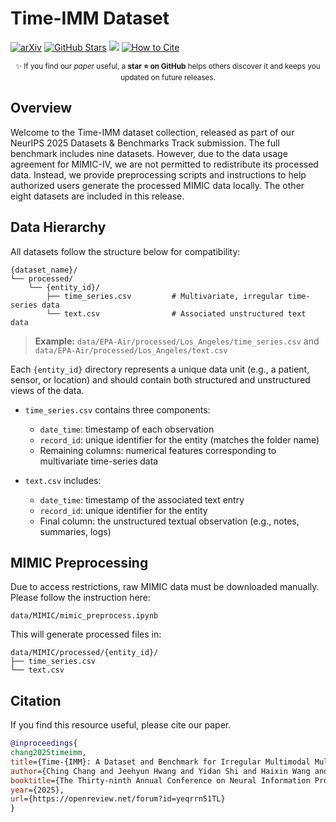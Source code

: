 # Time-IMM Dataset

[![arXiv](https://img.shields.io/badge/arXiv-2506.10412-b31b1b.svg)](https://arxiv.org/abs/2506.10412)
[![GitHub Stars](https://img.shields.io/github/stars/blacksnail789521/Time-IMM?style=social)](https://github.com/blacksnail789521/Time-IMM/stargazers)
[![](https://img.shields.io/badge/Project-Website-blue?style=flat)](https://blacksnail789521.github.io/time-imm-project-page/)
[![How to Cite](https://img.shields.io/badge/Cite-bibtex-orange)](#citation)

<p align="center"><sub>
✨ If you find our <em>paper</em> useful, a <strong>star ⭐ on GitHub</strong> helps others discover it and keeps you updated on future releases.
</sub></p>

## Overview

Welcome to the Time-IMM dataset collection, released as part of our NeurIPS 2025 Datasets & Benchmarks Track submission. The full benchmark includes nine datasets. However, due to the data usage agreement for MIMIC-IV, we are not permitted to redistribute its processed data. Instead, we provide preprocessing scripts and instructions to help authorized users generate the processed MIMIC data locally. The other eight datasets are included in this release.


## Data Hierarchy

All datasets follow the structure below for compatibility:

```
{dataset_name}/
└── processed/
    └── {entity_id}/
        ├── time_series.csv         # Multivariate, irregular time-series data
        └── text.csv                # Associated unstructured text data
```

> **Example:** `data/EPA-Air/processed/Los_Angeles/time_series.csv` and `data/EPA-Air/processed/Los_Angeles/text.csv`

Each `{entity_id}` directory represents a unique data unit (e.g., a patient, sensor, or location) and should contain both structured and unstructured views of the data.
* `time_series.csv` contains three components:

  * `date_time`: timestamp of each observation
  * `record_id`: unique identifier for the entity (matches the folder name)
  * Remaining columns: numerical features corresponding to multivariate time-series data

* `text.csv` includes:

  * `date_time`: timestamp of the associated text entry
  * `record_id`: unique identifier for the entity
  * Final column: the unstructured textual observation (e.g., notes, summaries, logs)

## MIMIC Preprocessing

Due to access restrictions, raw MIMIC data must be downloaded manually. Please follow the instruction here:

```
data/MIMIC/mimic_preprocess.ipynb
```

This will generate processed files in:

```
data/MIMIC/processed/{entity_id}/
├── time_series.csv
└── text.csv
```

## Citation

If you find this resource useful, please cite our paper.
```bibtex
@inproceedings{
chang2025timeimm,
title={Time-{IMM}: A Dataset and Benchmark for Irregular Multimodal Multivariate Time Series},
author={Ching Chang and Jeehyun Hwang and Yidan Shi and Haixin Wang and Wei Wang and Wen-Chih Peng and Tien-Fu Chen},
booktitle={The Thirty-ninth Annual Conference on Neural Information Processing Systems Datasets and Benchmarks Track},
year={2025},
url={https://openreview.net/forum?id=yeqrrn51TL}
}